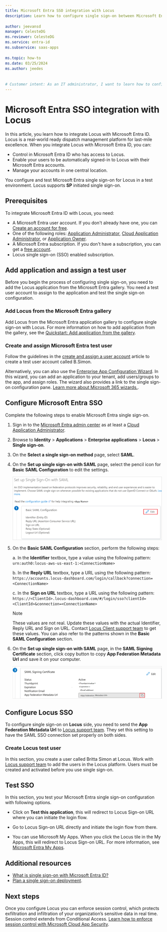 ```yaml
---
title: Microsoft Entra SSO integration with Locus
description: Learn how to configure single sign-on between Microsoft Entra ID and Locus.

author: jeevansd
manager: CelesteDG
ms.reviewer: CelesteDG
ms.service: entra-id
ms.subservice: saas-apps

ms.topic: how-to
ms.date: 03/25/2024
ms.author: jeedes


# Customer intent: As an IT administrator, I want to learn how to configure single sign-on between Microsoft Entra ID and Locus so that I can control who has access to Locus, enable automatic sign-in with Microsoft Entra accounts, and manage my accounts in one central location.
---
```


# Microsoft Entra SSO integration with Locus

In this article, you learn how to integrate Locus with Microsoft Entra ID. Locus is a real-world ready dispatch management platform for last-mile excellence. When you integrate Locus with Microsoft Entra ID, you can:

* Control in Microsoft Entra ID who has access to Locus.
* Enable your users to be automatically signed-in to Locus with their Microsoft Entra accounts.
* Manage your accounts in one central location.

You configure and test Microsoft Entra single sign-on for Locus in a test environment. Locus supports **SP** initiated single sign-on.

## Prerequisites

To integrate Microsoft Entra ID with Locus, you need:

* A Microsoft Entra user account. If you don't already have one, you can [Create an account for free](https://azure.microsoft.com/free/?WT.mc_id=A261C142F).
* One of the following roles: [Application Administrator](/entra/identity/role-based-access-control/permissions-reference#application-administrator), [Cloud Application Administrator](/entra/identity/role-based-access-control/permissions-reference#cloud-application-administrator), or [Application Owner](/entra/fundamentals/users-default-permissions#owned-enterprise-applications).
* A Microsoft Entra subscription. If you don't have a subscription, you can get a [free account](https://azure.microsoft.com/free/).
* Locus single sign-on (SSO) enabled subscription.

## Add application and assign a test user

Before you begin the process of configuring single sign-on, you need to add the Locus application from the Microsoft Entra gallery. You need a test user account to assign to the application and test the single sign-on configuration.

<a name='add-locus-from-the-azure-ad-gallery'></a>

### Add Locus from the Microsoft Entra gallery

Add Locus from the Microsoft Entra application gallery to configure single sign-on with Locus. For more information on how to add application from the gallery, see the [Quickstart: Add application from the gallery](~/identity/enterprise-apps/add-application-portal.md).

<a name='create-and-assign-azure-ad-test-user'></a>

### Create and assign Microsoft Entra test user

Follow the guidelines in the [create and assign a user account](~/identity/enterprise-apps/add-application-portal-assign-users.md) article to create a test user account called B.Simon.

Alternatively, you can also use the [Enterprise App Configuration Wizard](https://portal.office.com/AdminPortal/home?Q=Docs#/azureadappintegration). In this wizard, you can add an application to your tenant, add users/groups to the app, and assign roles. The wizard also provides a link to the single sign-on configuration pane. [Learn more about Microsoft 365 wizards.](/microsoft-365/admin/misc/azure-ad-setup-guides). 

<a name='configure-azure-ad-sso'></a>

## Configure Microsoft Entra SSO

Complete the following steps to enable Microsoft Entra single sign-on.

1. Sign in to the [Microsoft Entra admin center](https://entra.microsoft.com) as at least a [Cloud Application Administrator](~/identity/role-based-access-control/permissions-reference.md#cloud-application-administrator).
1. Browse to **Identity** > **Applications** > **Enterprise applications** > **Locus** > **Single sign-on**.
1. On the **Select a single sign-on method** page, select **SAML**.
1. On the **Set up single sign-on with SAML** page, select the pencil icon for **Basic SAML Configuration** to edit the settings.

   ![Screenshot shows how to edit Basic SAML Configuration.](common/edit-urls.png "Basic Configuration")

1. On the **Basic SAML Configuration** section, perform the following steps:

    a. In the **Identifier** textbox, type a value using the following pattern:
    `urn:auth0:locus-aws-us-east-1:<ConnectionName>`

    b. In the **Reply URL** textbox, type a URL using the following pattern:
    `https://accounts.locus-dashboard.com/login/callback?connection=<ConnectionName>`

    c. In the **Sign on URL** textbox, type a URL using the following pattern:
    `https://<ClientId>.locus-dashboard.com/#/login/sso?clientId=<ClientId>&connection=<ConnectionName>`
    
    > [!NOTE]
    > These values are not real. Update these values with the actual Identifier, Reply URL and Sign on URL. Contact [Locus Client support team](mailto:platform-oncall@locus.sh) to get these values. You can also refer to the patterns shown in the **Basic SAML Configuration** section.

1. On the **Set up single sign-on with SAML** page, in the **SAML Signing Certificate** section, click copy button to copy **App Federation Metadata Url** and save it on your computer.

    ![Screenshot shows the Certificate download link.](common/copy-metadataurl.png "Certificate")

## Configure Locus SSO

To configure single sign-on on **Locus** side, you need to send the **App Federation Metadata Url** to [Locus support team](mailto:platform-oncall@locus.sh). They set this setting to have the SAML SSO connection set properly on both sides.

### Create Locus test user

In this section, you create a user called Britta Simon at Locus. Work with [Locus support team](mailto:platform-oncall@locus.sh) to add the users in the Locus platform. Users must be created and activated before you use single sign-on.

## Test SSO 

In this section, you test your Microsoft Entra single sign-on configuration with following options. 

* Click on **Test this application**, this will redirect to Locus Sign-on URL where you can initiate the login flow. 

* Go to Locus Sign-on URL directly and initiate the login flow from there.

* You can use Microsoft My Apps. When you click the Locus tile in the My Apps, this will redirect to Locus Sign-on URL. For more information, see [Microsoft Entra My Apps](/azure/active-directory/manage-apps/end-user-experiences#azure-ad-my-apps).

## Additional resources

* [What is single sign-on with Microsoft Entra ID?](~/identity/enterprise-apps/what-is-single-sign-on.md)
* [Plan a single sign-on deployment](~/identity/enterprise-apps/plan-sso-deployment.md).

## Next steps

Once you configure Locus you can enforce session control, which protects exfiltration and infiltration of your organization’s sensitive data in real time. Session control extends from Conditional Access. [Learn how to enforce session control with Microsoft Cloud App Security](/cloud-app-security/proxy-deployment-aad).
